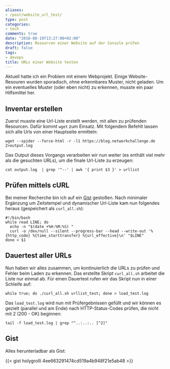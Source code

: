 ```yaml
---
aliases:
- /post/website_url_test/
type: post
categories:
- tech
comments: true
date: "2018-08-19T13:27:00+02:00"
description: Resourcen einer Website auf der Console prüfen
draft: false
tags:
- devops
title: URLs einer Website testen
---
```


Aktuell hatte ich ein Problem mit einem Webprojekt. Einige Website-Resouren wurden sporadisch, ohne erkennbares Muster, nicht geladen. Um ein eventuelles Muster (oder eben nicht) zu erkennen, musste ein paar Hilfsmittel her.

## Inventar erstellen
Zuerst musste eine Url-Liste erstellt werden, mit allen zu prüfenden Resourcen. Dafür kommt `wget` zum Einsatz. Mit folgendem Befehlt lassen sich alle Urls von einer Hauptseite ermitteln:

```
wget --spider --force-html -r -l1 https://blog.networkchallenge.de 2>output.log
```

Das Output dieses Vorgangs verarbeiten wir nun weiter (es enthält viel mehr als die gesuchten URLs), um die finale Url-Liste zu erzeugen:

```
cat output.log  | grep '^--' | awk '{ print $3 }' > urllist
```

## Prüfen mittels cURL
Bei meiner Recherche bin ich auf ein [Gist](https://gist.github.com/antonbabenko/1600911) gestoßen. Nach minimaler Ergänzung um Zeitstempel und dynamischer Url-Liste kam nun folgendes heraus (gespeichert als `curl_all.sh`):

```
#!/bin/bash
while read LINE; do
  echo -n "$(date +%H:%M:%S) "
  curl -o /dev/null --silent --progress-bar --head --write-out '%{http_code} %{time_starttransfer} %{url_effective}\n' "$LINE"
done < $1
```

## Dauertest aller URLs
Nun haben wir alles zusammen, um kontinuierlich die URLs zu prüfen und Fehler beim Laden zu erkennen. Das erstellte Skript `curl_all.sh` arbeitet die Liste nur einmal ab. Für einen Dauertest rufen wir das Skript nun in einer Schleife auf:

```
while true; do ./curl_all.sh urllist_test; done > load_test.log
```

Das `load_test.log` wird nun mit Prüfergebnissen gefüllt und wir können es gezielt (parallel und am Ende) nach HTTP-Status-Codes prüfen, die nicht mit 2 (200 - OK) beginnen:

```tail -f load_test.log | grep "^..:..:.. [^2]"```

## Gist

Alles herunterladbar als Gist:

{{< gist holygrolli 4ee663291474cd519a4b948f21e5ab48 >}}
